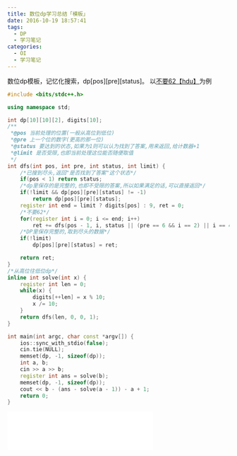 ```yaml
---
title: 数位dp学习总结「模板」
date: 2016-10-19 18:57:41
tags:
  - DP
  - 学习笔记
categories:
  - OI
  - 学习笔记
---
```

数位dp模板，记忆化搜索，dp[pos][pre][status]。
以[不要62【hdu】](http://acm.hdu.edu.cn/showproblem.php?pid=2089)为例
<!-- more -->
``` cpp
#include <bits/stdc++.h>

using namespace std;

int dp[10][10][2], digits[10];
/**
 *@pos 当前处理的位置(一般从高位到低位)
 *@pre 上一个位的数字(更高的那一位)
 *@status 要达到的状态,如果为1则可以认为找到了答案,用来返回,给计数器+1
 *@limit 是否受限,也即当前处理这位能否随便取值
 */
int dfs(int pos, int pre, int status, int limit) {
    /*已搜到尽头,返回"是否找到了答案"这个状态*/
    if(pos < 1) return status;
    /*dp里保存的是完整的,也即不受限的答案,所以如果满足的话,可以直接返回*/
    if(!limit && dp[pos][pre][status] != -1)
        return dp[pos][pre][status];
    register int end = limit ? digits[pos] : 9, ret = 0;
    /*不要62*/
    for(register int i = 0; i <= end; i++)
        ret += dfs(pos - 1, i, status || (pre == 6 && i == 2) || i == 4, limit && (i == end));
    /*DP里保存完整的,取到尽头的数据*/
    if(!limit)
        dp[pos][pre][status] = ret;

    return ret;
}
/*从高位往低位dp*/
inline int solve(int x) {
    register int len = 0;
    while(x) {
        digits[++len] = x % 10;
        x /= 10;
    }
    return dfs(len, 0, 0, 1);
}

int main(int argc, char const *argv[]) {
    ios::sync_with_stdio(false);
    cin.tie(NULL);
    memset(dp, -1, sizeof(dp));
    int a, b;
    cin >> a >> b;
    register int ans = solve(b);
    memset(dp, -1, sizeof(dp));
    cout << b - (ans - solve(a - 1)) - a + 1;
    return 0;
}
```
<iframe frameborder="no" border="0" marginwidth="0" marginheight="0" width=330 height=86 src="//music.163.com/outchain/player?type=2&id=22772576&auto=1&height=66"></iframe>